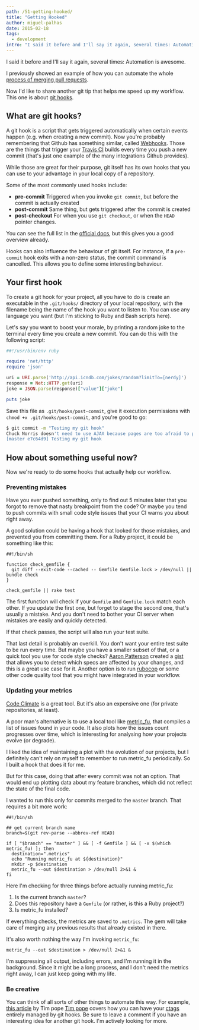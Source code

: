 ```yaml
---
path: /51-getting-hooked/
title: "Getting Hooked"
author: miguel-palhas
date: 2015-02-18
tags:
  - development
intro: "I said it before and I'll say it again, several times: Automation is awesome."
---
```


I said it before and I'll say it again, several times: Automation is awesome.

I previously showed an example of how you can automate the whole [process of merging pull requests](https://blog.groupbuddies.com/posts/44-easily-merging-pull-requests).

Now I'd like to share another git tip that helps me speed up my workflow. This one is about [git hooks](http://git-scm.com/book/en/v2/Customizing-Git-Git-Hooks).

## What are git hooks?

A git hook is a script that gets triggered automatically when certain events happen (e.g. when creating a new commit). Now you're probably remembering that Github has something similar, called [Webhooks](https://developer.github.com/webhooks/). Those are the things that trigger your [Travis CI](https://travis-ci.org/) builds every time you push a new commit (that's just one example of the many integrations Github provides).

While those are great for their purpose, git itself has its own hooks that you can use to your advantage in your local copy of a repository.

Some of the most commonly used hooks include:

* **pre-commit** Triggered when you invoke `git commit`, but before the commit is actually created
* **post-commit** Same thing, but gets triggered after the commit is created
* **post-checkout** For when you use `git checkout`, or when the `HEAD` pointer changes.

You can see the full list in the [official docs](http://git-scm.com/docs/githooks), but this gives you a good overview already.

Hooks can also influence the behaviour of git itself. For instance, if a `pre-commit` hook exits with a non-zero status, the commit command is cancelled. This allows you to define some interesting behaviour.

## Your first hook

To create a git hook for your project, all you have to do is create an executable in the `.git/hooks/` directory of your local repository, with the filename being the name of the hook you want to listen to. You can use any language you want (but I'm sticking to Ruby and Bash scripts here).

Let's say you want to boost your morale, by printing a random joke to the terminal every time you create a new commit. You can do this with the following script:

```ruby
##!/usr/bin/env ruby

require 'net/http'
require 'json'

uri = URI.parse('http://api.icndb.com/jokes/random?limitTo=[nerdy]')
response = Net::HTTP.get(uri)
joke = JSON.parse(response)["value"]["joke"]

puts joke
```

Save this file as `.git/hooks/post-commit`, give it execution permissions with `chmod +x .git/hooks/post-commit`, and you're good to go:

```bash
$ git commit -m "Testing my git hook"
Chuck Norris doesn't need to use AJAX because pages are too afraid to postback anyways.
[master e7c64d9] Testing my git hook
```

## How about something useful now?

Now we're ready to do some hooks that actually help our workflow.

### Preventing mistakes

Have you ever pushed something, only to find out 5 minutes later that you forgot to remove that nasty breakpoint from the code? Or maybe you tend to push commits with small code style issues that your CI warns you about right away.

A good solution could be having a hook that looked for those mistakes, and prevented you from committing them. For a Ruby project, it could be something like this:

```shell
##!/bin/sh

function check_gemfile {
  git diff --exit-code --cached -- Gemfile Gemfile.lock > /dev/null || bundle check
}

check_gemfile || rake test
```

The first function will check if your `Gemfile` and `Gemfile.lock` match each other. If you update the first one, but forget to stage the second one, that's usually a mistake. And you don't need to bother your CI server when mistakes are easily and quickly detected.

If that check passes, the script will also run your test suite.

That last detail is probably an overkill. You don't want your entire test suite to be run every time. But maybe you have a smaller subset of that, or a quick tool you use for code style checks? [Aaron Patterson](https://twitter.com/tenderlove) created a [gist](https://gist.github.com/tenderlove/fba8eaf2b2e3d84d77c5#file-cov-rb) that allows you to detect which specs are affected by your changes, and this is a great use case for it.
Another option is to run [rubocop](https://github.com/bbatsov/rubocop) or some other code quality tool that you might have integrated in your workflow.

### Updating your metrics

[Code Climate](https://codeclimate.com/) is a great tool. But it's also an expensive one (for private repositories, at least).

A poor man's alternative is to use a local tool like [metric_fu](https://github.com/metricfu), that compiles a list of issues found in your code. It also plots how the issues count progresses over time, which is interesting for analysing how your projects evolve (or degrade).

I liked the idea of maintaining a plot with the evolution of our projects, but I definitely can't rely on myself to remember to run metric_fu periodically. So I built a hook that does it for me.

But for this case, doing that after every commit was not an option. That would end up plotting data about my feature branches, which did not reflect the state of the final code.

I wanted to run this only for commits merged to the `master` branch. That requires a bit more work:

```shell
##!/bin/sh

## get current branch name
branch=$(git rev-parse --abbrev-ref HEAD)

if [ "$branch" == "master" ] && [ -f Gemfile ] && [ -x $(which metric_fu) ]; then
  destination=".metrics"
  echo "Running metric_fu at ${destination}"
  mkdir -p $destination
  metric_fu --out $destination > /dev/null 2>&1 &
fi
```

Here I'm checking for three things before actually running metric_fu:
1. Is the current branch `master`?
2. Does this repository have a `Gemfile` (or rather, is this a Ruby project?)
3. Is metric_fu installed?

If everything checks, the metrics are saved to `.metrics`. The gem will take care of merging any previous results that already existed in there.

It's also worth nothing the way I'm invoking `metric_fu`:

```shell
metric_fu --out $destination > /dev/null 2>&1 &
```

I'm suppressing all output, including errors, and I'm running it in the background. Since it might be a long process, and I don't need the metrics right away, I can just keep going with my life.



### Be creative

You can think of all sorts of other things to automate this way. For example, [this article](http://tbaggery.com/2011/08/08/effortless-ctags-with-git.html) by Tim pope [Tim pope](https://twitter.com/tpope) covers how you can have your [ctags](http://ctags.sourceforge.net/) entirely managed by git hooks.
Be sure to leave a comment if you have an interesting idea for another git hook. I'm actively looking for more.
